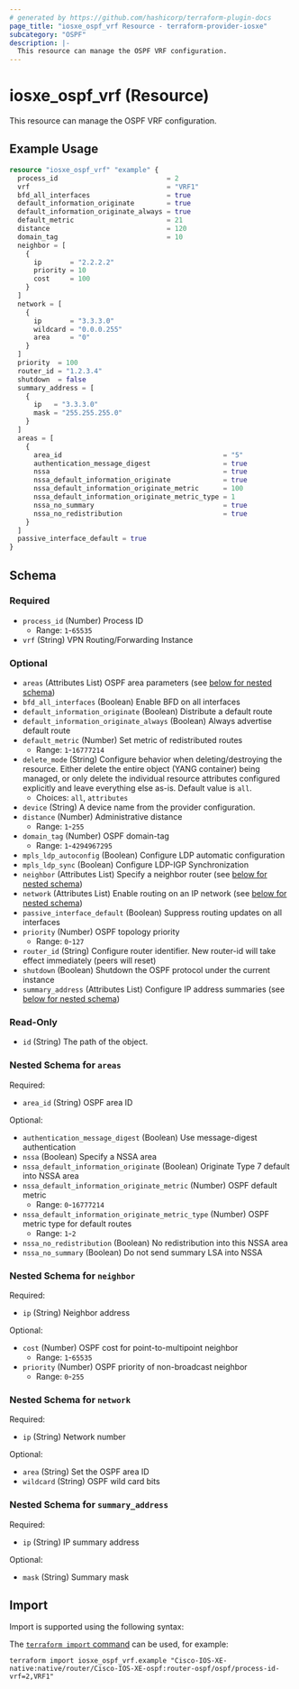 ```yaml
---
# generated by https://github.com/hashicorp/terraform-plugin-docs
page_title: "iosxe_ospf_vrf Resource - terraform-provider-iosxe"
subcategory: "OSPF"
description: |-
  This resource can manage the OSPF VRF configuration.
---
```


# iosxe_ospf_vrf (Resource)

This resource can manage the OSPF VRF configuration.

## Example Usage

```terraform
resource "iosxe_ospf_vrf" "example" {
  process_id                           = 2
  vrf                                  = "VRF1"
  bfd_all_interfaces                   = true
  default_information_originate        = true
  default_information_originate_always = true
  default_metric                       = 21
  distance                             = 120
  domain_tag                           = 10
  neighbor = [
    {
      ip       = "2.2.2.2"
      priority = 10
      cost     = 100
    }
  ]
  network = [
    {
      ip       = "3.3.3.0"
      wildcard = "0.0.0.255"
      area     = "0"
    }
  ]
  priority  = 100
  router_id = "1.2.3.4"
  shutdown  = false
  summary_address = [
    {
      ip   = "3.3.3.0"
      mask = "255.255.255.0"
    }
  ]
  areas = [
    {
      area_id                                        = "5"
      authentication_message_digest                  = true
      nssa                                           = true
      nssa_default_information_originate             = true
      nssa_default_information_originate_metric      = 100
      nssa_default_information_originate_metric_type = 1
      nssa_no_summary                                = true
      nssa_no_redistribution                         = true
    }
  ]
  passive_interface_default = true
}
```

<!-- schema generated by tfplugindocs -->
## Schema

### Required

- `process_id` (Number) Process ID
  - Range: `1`-`65535`
- `vrf` (String) VPN Routing/Forwarding Instance

### Optional

- `areas` (Attributes List) OSPF area parameters (see [below for nested schema](#nestedatt--areas))
- `bfd_all_interfaces` (Boolean) Enable BFD on all interfaces
- `default_information_originate` (Boolean) Distribute a default route
- `default_information_originate_always` (Boolean) Always advertise default route
- `default_metric` (Number) Set metric of redistributed routes
  - Range: `1`-`16777214`
- `delete_mode` (String) Configure behavior when deleting/destroying the resource. Either delete the entire object (YANG container) being managed, or only delete the individual resource attributes configured explicitly and leave everything else as-is. Default value is `all`.
  - Choices: `all`, `attributes`
- `device` (String) A device name from the provider configuration.
- `distance` (Number) Administrative distance
  - Range: `1`-`255`
- `domain_tag` (Number) OSPF domain-tag
  - Range: `1`-`4294967295`
- `mpls_ldp_autoconfig` (Boolean) Configure LDP automatic configuration
- `mpls_ldp_sync` (Boolean) Configure LDP-IGP Synchronization
- `neighbor` (Attributes List) Specify a neighbor router (see [below for nested schema](#nestedatt--neighbor))
- `network` (Attributes List) Enable routing on an IP network (see [below for nested schema](#nestedatt--network))
- `passive_interface_default` (Boolean) Suppress routing updates on all interfaces
- `priority` (Number) OSPF topology priority
  - Range: `0`-`127`
- `router_id` (String) Configure router identifier. New router-id will take effect immediately (peers will reset)
- `shutdown` (Boolean) Shutdown the OSPF protocol under the current instance
- `summary_address` (Attributes List) Configure IP address summaries (see [below for nested schema](#nestedatt--summary_address))

### Read-Only

- `id` (String) The path of the object.

<a id="nestedatt--areas"></a>
### Nested Schema for `areas`

Required:

- `area_id` (String) OSPF area ID

Optional:

- `authentication_message_digest` (Boolean) Use message-digest authentication
- `nssa` (Boolean) Specify a NSSA area
- `nssa_default_information_originate` (Boolean) Originate Type 7 default into NSSA area
- `nssa_default_information_originate_metric` (Number) OSPF default metric
  - Range: `0`-`16777214`
- `nssa_default_information_originate_metric_type` (Number) OSPF metric type for default routes
  - Range: `1`-`2`
- `nssa_no_redistribution` (Boolean) No redistribution into this NSSA area
- `nssa_no_summary` (Boolean) Do not send summary LSA into NSSA


<a id="nestedatt--neighbor"></a>
### Nested Schema for `neighbor`

Required:

- `ip` (String) Neighbor address

Optional:

- `cost` (Number) OSPF cost for point-to-multipoint neighbor
  - Range: `1`-`65535`
- `priority` (Number) OSPF priority of non-broadcast neighbor
  - Range: `0`-`255`


<a id="nestedatt--network"></a>
### Nested Schema for `network`

Required:

- `ip` (String) Network number

Optional:

- `area` (String) Set the OSPF area ID
- `wildcard` (String) OSPF wild card bits


<a id="nestedatt--summary_address"></a>
### Nested Schema for `summary_address`

Required:

- `ip` (String) IP summary address

Optional:

- `mask` (String) Summary mask

## Import

Import is supported using the following syntax:

The [`terraform import` command](https://developer.hashicorp.com/terraform/cli/commands/import) can be used, for example:

```shell
terraform import iosxe_ospf_vrf.example "Cisco-IOS-XE-native:native/router/Cisco-IOS-XE-ospf:router-ospf/ospf/process-id-vrf=2,VRF1"
```
